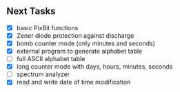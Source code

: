 ## Next Tasks
- [x] basic PixBit functions
- [x] Zener diode protection against discharge
- [x] bomb counter mode (only minutes and seconds)
- [x] external program to generate alphabet table
- [ ] full ASCII alphabet table
- [x] long counter mode with days, hours, minutes, seconds
- [ ] spectrum analyzer
- [x] read and write date of time modification
